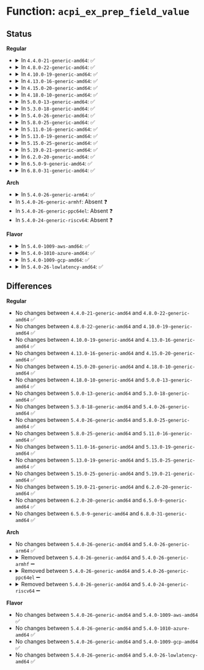 # Function: <code>acpi_ex_prep_field_value</code>

## Status
<b>Regular</b>
<ul>
<li>
<details>
<summary>In <code>4.4.0-21-generic-amd64</code>: ✅</summary>

```c
acpi_status acpi_ex_prep_field_value(struct acpi_create_field_info * info)
```

```json
{
  "name": "acpi_ex_prep_field_value",
  "collision_type": "Unique Global",
  "inline_type": "No",
  "funcs": [
    {
      "addr": 18446744071583661583,
      "name": "acpi_ex_prep_field_value",
      "external": true,
      "loc": "drivers/acpi/acpica/exprep.c:407",
      "file": "drivers/acpi/acpica/exprep.c",
      "inline": "seen, unknown",
      "caller_inline": [],
      "caller_func": [
        "drivers/acpi/acpica/dsfield.c:acpi_ds_get_field_names"
      ]
    }
  ],
  "symbols": [
    {
      "addr": 18446744071583661583,
      "name": "acpi_ex_prep_field_value",
      "section": ".text",
      "bind": "STB_GLOBAL",
      "size": 669
    }
  ]
}
```
</details>
</li>
<li>
<details>
<summary>In <code>4.8.0-22-generic-amd64</code>: ✅</summary>

```c
acpi_status acpi_ex_prep_field_value(struct acpi_create_field_info * info)
```

```json
{
  "name": "acpi_ex_prep_field_value",
  "collision_type": "Unique Global",
  "inline_type": "No",
  "funcs": [
    {
      "addr": 18446744071583985966,
      "name": "acpi_ex_prep_field_value",
      "external": true,
      "loc": "drivers/acpi/acpica/exprep.c:412",
      "file": "drivers/acpi/acpica/exprep.c",
      "inline": "seen, unknown",
      "caller_inline": [],
      "caller_func": [
        "drivers/acpi/acpica/dsfield.c:acpi_ds_get_field_names"
      ]
    }
  ],
  "symbols": [
    {
      "addr": 18446744071583985966,
      "name": "acpi_ex_prep_field_value",
      "section": ".text",
      "bind": "STB_GLOBAL",
      "size": 645
    }
  ]
}
```
</details>
</li>
<li>
<details>
<summary>In <code>4.10.0-19-generic-amd64</code>: ✅</summary>

```c
acpi_status acpi_ex_prep_field_value(struct acpi_create_field_info * info)
```

```json
{
  "name": "acpi_ex_prep_field_value",
  "collision_type": "Unique Global",
  "inline_type": "No",
  "funcs": [
    {
      "addr": 18446744071584127362,
      "name": "acpi_ex_prep_field_value",
      "external": true,
      "loc": "drivers/acpi/acpica/exprep.c:412",
      "file": "drivers/acpi/acpica/exprep.c",
      "inline": "seen, unknown",
      "caller_inline": [],
      "caller_func": [
        "drivers/acpi/acpica/dsfield.c:acpi_ds_get_field_names"
      ]
    }
  ],
  "symbols": [
    {
      "addr": 18446744071584127362,
      "name": "acpi_ex_prep_field_value",
      "section": ".text",
      "bind": "STB_GLOBAL",
      "size": 645
    }
  ]
}
```
</details>
</li>
<li>
<details>
<summary>In <code>4.13.0-16-generic-amd64</code>: ✅</summary>

```c
acpi_status acpi_ex_prep_field_value(struct acpi_create_field_info * info)
```

```json
{
  "name": "acpi_ex_prep_field_value",
  "collision_type": "Unique Global",
  "inline_type": "No",
  "funcs": [
    {
      "addr": 18446744071584194479,
      "name": "acpi_ex_prep_field_value",
      "external": true,
      "loc": "drivers/acpi/acpica/exprep.c:412",
      "file": "drivers/acpi/acpica/exprep.c",
      "inline": "seen, unknown",
      "caller_inline": [],
      "caller_func": [
        "drivers/acpi/acpica/dsfield.c:acpi_ds_get_field_names"
      ]
    }
  ],
  "symbols": [
    {
      "addr": 18446744071584194479,
      "name": "acpi_ex_prep_field_value",
      "section": ".text",
      "bind": "STB_GLOBAL",
      "size": 645
    }
  ]
}
```
</details>
</li>
<li>
<details>
<summary>In <code>4.15.0-20-generic-amd64</code>: ✅</summary>

```c
acpi_status acpi_ex_prep_field_value(struct acpi_create_field_info * info)
```

```json
{
  "name": "acpi_ex_prep_field_value",
  "collision_type": "Unique Global",
  "inline_type": "No",
  "funcs": [
    {
      "addr": 18446744071584515041,
      "name": "acpi_ex_prep_field_value",
      "external": true,
      "loc": "drivers/acpi/acpica/exprep.c:412",
      "file": "drivers/acpi/acpica/exprep.c",
      "inline": "seen, unknown",
      "caller_inline": [],
      "caller_func": [
        "drivers/acpi/acpica/dsfield.c:acpi_ds_get_field_names"
      ]
    }
  ],
  "symbols": [
    {
      "addr": 18446744071584515041,
      "name": "acpi_ex_prep_field_value",
      "section": ".text",
      "bind": "STB_GLOBAL",
      "size": 1277
    }
  ]
}
```
</details>
</li>
<li>
<details>
<summary>In <code>4.18.0-10-generic-amd64</code>: ✅</summary>

```c
acpi_status acpi_ex_prep_field_value(struct acpi_create_field_info * info)
```

```json
{
  "name": "acpi_ex_prep_field_value",
  "collision_type": "Unique Global",
  "inline_type": "No",
  "funcs": [
    {
      "addr": 18446744071584739408,
      "name": "acpi_ex_prep_field_value",
      "external": true,
      "loc": "drivers/acpi/acpica/exprep.c:378",
      "file": "drivers/acpi/acpica/exprep.c",
      "inline": "seen, unknown",
      "caller_inline": [],
      "caller_func": [
        "drivers/acpi/acpica/dsfield.c:acpi_ds_get_field_names"
      ]
    }
  ],
  "symbols": [
    {
      "addr": 18446744071584739408,
      "name": "acpi_ex_prep_field_value",
      "section": ".text",
      "bind": "STB_GLOBAL",
      "size": 1277
    }
  ]
}
```
</details>
</li>
<li>
<details>
<summary>In <code>5.0.0-13-generic-amd64</code>: ✅</summary>

```c
acpi_status acpi_ex_prep_field_value(struct acpi_create_field_info * info)
```

```json
{
  "name": "acpi_ex_prep_field_value",
  "collision_type": "Unique Global",
  "inline_type": "No",
  "funcs": [
    {
      "addr": 18446744071584839071,
      "name": "acpi_ex_prep_field_value",
      "external": true,
      "loc": "drivers/acpi/acpica/exprep.c:378",
      "file": "drivers/acpi/acpica/exprep.c",
      "inline": "seen, unknown",
      "caller_inline": [],
      "caller_func": [
        "drivers/acpi/acpica/dsfield.c:acpi_ds_get_field_names"
      ]
    }
  ],
  "symbols": [
    {
      "addr": 18446744071584839071,
      "name": "acpi_ex_prep_field_value",
      "section": ".text",
      "bind": "STB_GLOBAL",
      "size": 1277
    }
  ]
}
```
</details>
</li>
<li>
<details>
<summary>In <code>5.3.0-18-generic-amd64</code>: ✅</summary>

```c
acpi_status acpi_ex_prep_field_value(struct acpi_create_field_info * info)
```

```json
{
  "name": "acpi_ex_prep_field_value",
  "collision_type": "Unique Global",
  "inline_type": "No",
  "funcs": [
    {
      "addr": 18446744071585042683,
      "name": "acpi_ex_prep_field_value",
      "external": true,
      "loc": "drivers/acpi/acpica/exprep.c:378",
      "file": "drivers/acpi/acpica/exprep.c",
      "inline": "seen, unknown",
      "caller_inline": [],
      "caller_func": [
        "drivers/acpi/acpica/dsfield.c:acpi_ds_get_field_names"
      ]
    }
  ],
  "symbols": [
    {
      "addr": 18446744071585042683,
      "name": "acpi_ex_prep_field_value",
      "section": ".text",
      "bind": "STB_GLOBAL",
      "size": 1299
    }
  ]
}
```
</details>
</li>
<li>
<details>
<summary>In <code>5.4.0-26-generic-amd64</code>: ✅</summary>

```c
acpi_status acpi_ex_prep_field_value(struct acpi_create_field_info * info)
```

```json
{
  "name": "acpi_ex_prep_field_value",
  "collision_type": "Unique Global",
  "inline_type": "No",
  "funcs": [
    {
      "addr": 18446744071585178768,
      "name": "acpi_ex_prep_field_value",
      "external": true,
      "loc": "drivers/acpi/acpica/exprep.c:378",
      "file": "drivers/acpi/acpica/exprep.c",
      "inline": "seen, unknown",
      "caller_inline": [],
      "caller_func": [
        "drivers/acpi/acpica/dsfield.c:acpi_ds_get_field_names"
      ]
    }
  ],
  "symbols": [
    {
      "addr": 18446744071585178768,
      "name": "acpi_ex_prep_field_value",
      "section": ".text",
      "bind": "STB_GLOBAL",
      "size": 1299
    }
  ]
}
```
</details>
</li>
<li>
<details>
<summary>In <code>5.8.0-25-generic-amd64</code>: ✅</summary>

```c
acpi_status acpi_ex_prep_field_value(struct acpi_create_field_info * info)
```

```json
{
  "name": "acpi_ex_prep_field_value",
  "collision_type": "Unique Global",
  "inline_type": "No",
  "funcs": [
    {
      "addr": 18446744071585884072,
      "name": "acpi_ex_prep_field_value",
      "external": true,
      "loc": "drivers/acpi/acpica/exprep.c:378",
      "file": "drivers/acpi/acpica/exprep.c",
      "inline": "seen, unknown",
      "caller_inline": [],
      "caller_func": [
        "drivers/acpi/acpica/dsfield.c:acpi_ds_get_field_names"
      ]
    }
  ],
  "symbols": [
    {
      "addr": 18446744071585884072,
      "name": "acpi_ex_prep_field_value",
      "section": ".text",
      "bind": "STB_GLOBAL",
      "size": 1290
    }
  ]
}
```
</details>
</li>
<li>
<details>
<summary>In <code>5.11.0-16-generic-amd64</code>: ✅</summary>

```c
acpi_status acpi_ex_prep_field_value(struct acpi_create_field_info * info)
```

```json
{
  "name": "acpi_ex_prep_field_value",
  "collision_type": "Unique Global",
  "inline_type": "No",
  "funcs": [
    {
      "addr": 18446744071586005180,
      "name": "acpi_ex_prep_field_value",
      "external": true,
      "loc": "drivers/acpi/acpica/exprep.c:378",
      "file": "drivers/acpi/acpica/exprep.c",
      "inline": "seen, unknown",
      "caller_inline": [],
      "caller_func": [
        "drivers/acpi/acpica/dsfield.c:acpi_ds_get_field_names"
      ]
    }
  ],
  "symbols": [
    {
      "addr": 18446744071586005180,
      "name": "acpi_ex_prep_field_value",
      "section": ".text",
      "bind": "STB_GLOBAL",
      "size": 1290
    }
  ]
}
```
</details>
</li>
<li>
<details>
<summary>In <code>5.13.0-19-generic-amd64</code>: ✅</summary>

```c
acpi_status acpi_ex_prep_field_value(struct acpi_create_field_info * info)
```

```json
{
  "name": "acpi_ex_prep_field_value",
  "collision_type": "Unique Global",
  "inline_type": "No",
  "funcs": [
    {
      "addr": 18446744071585882197,
      "name": "acpi_ex_prep_field_value",
      "external": true,
      "loc": "drivers/acpi/acpica/exprep.c:378",
      "file": "drivers/acpi/acpica/exprep.c",
      "inline": "seen, unknown",
      "caller_inline": [],
      "caller_func": [
        "drivers/acpi/acpica/dsfield.c:acpi_ds_get_field_names"
      ]
    }
  ],
  "symbols": [
    {
      "addr": 18446744071585882197,
      "name": "acpi_ex_prep_field_value",
      "section": ".text",
      "bind": "STB_GLOBAL",
      "size": 1290
    }
  ]
}
```
</details>
</li>
<li>
<details>
<summary>In <code>5.15.0-25-generic-amd64</code>: ✅</summary>

```c
acpi_status acpi_ex_prep_field_value(struct acpi_create_field_info * info)
```

```json
{
  "name": "acpi_ex_prep_field_value",
  "collision_type": "Unique Global",
  "inline_type": "No",
  "funcs": [
    {
      "addr": 18446744071586369662,
      "name": "acpi_ex_prep_field_value",
      "external": true,
      "loc": "drivers/acpi/acpica/exprep.c:378",
      "file": "drivers/acpi/acpica/exprep.c",
      "inline": "seen, unknown",
      "caller_inline": [],
      "caller_func": [
        "drivers/acpi/acpica/dsfield.c:acpi_ds_get_field_names"
      ]
    }
  ],
  "symbols": [
    {
      "addr": 18446744071586369662,
      "name": "acpi_ex_prep_field_value",
      "section": ".text",
      "bind": "STB_GLOBAL",
      "size": 1290
    }
  ]
}
```
</details>
</li>
<li>
<details>
<summary>In <code>5.19.0-21-generic-amd64</code>: ✅</summary>

```c
acpi_status acpi_ex_prep_field_value(struct acpi_create_field_info * info)
```

```json
{
  "name": "acpi_ex_prep_field_value",
  "collision_type": "Unique Global",
  "inline_type": "No",
  "funcs": [
    {
      "addr": 18446744071587617367,
      "name": "acpi_ex_prep_field_value",
      "external": true,
      "loc": "drivers/acpi/acpica/exprep.c:378",
      "file": "drivers/acpi/acpica/exprep.c",
      "inline": "seen, unknown",
      "caller_inline": [],
      "caller_func": [
        "drivers/acpi/acpica/dsfield.c:acpi_ds_get_field_names"
      ]
    }
  ],
  "symbols": [
    {
      "addr": 18446744071587617367,
      "name": "acpi_ex_prep_field_value",
      "section": ".text",
      "bind": "STB_GLOBAL",
      "size": 1290
    }
  ]
}
```
</details>
</li>
<li>
<details>
<summary>In <code>6.2.0-20-generic-amd64</code>: ✅</summary>

```c
acpi_status acpi_ex_prep_field_value(struct acpi_create_field_info * info)
```

```json
{
  "name": "acpi_ex_prep_field_value",
  "collision_type": "Unique Global",
  "inline_type": "No",
  "funcs": [
    {
      "addr": 18446744071588913840,
      "name": "acpi_ex_prep_field_value",
      "external": true,
      "loc": "drivers/acpi/acpica/exprep.c:378",
      "file": "drivers/acpi/acpica/exprep.c",
      "inline": "seen, unknown",
      "caller_inline": [],
      "caller_func": [
        "drivers/acpi/acpica/dsfield.c:acpi_ds_get_field_names"
      ]
    }
  ],
  "symbols": [
    {
      "addr": 18446744071588913840,
      "name": "acpi_ex_prep_field_value",
      "section": ".text",
      "bind": "STB_GLOBAL",
      "size": 1473
    }
  ]
}
```
</details>
</li>
<li>
<details>
<summary>In <code>6.5.0-9-generic-amd64</code>: ✅</summary>

```c
acpi_status acpi_ex_prep_field_value(struct acpi_create_field_info * info)
```

```json
{
  "name": "acpi_ex_prep_field_value",
  "collision_type": "Unique Global",
  "inline_type": "No",
  "funcs": [
    {
      "addr": 18446744071589203888,
      "name": "acpi_ex_prep_field_value",
      "external": true,
      "loc": "drivers/acpi/acpica/exprep.c:378",
      "file": "drivers/acpi/acpica/exprep.c",
      "inline": "seen, unknown",
      "caller_inline": [],
      "caller_func": [
        "drivers/acpi/acpica/dsfield.c:acpi_ds_get_field_names"
      ]
    }
  ],
  "symbols": [
    {
      "addr": 18446744071589203888,
      "name": "acpi_ex_prep_field_value",
      "section": ".text",
      "bind": "STB_GLOBAL",
      "size": 1469
    }
  ]
}
```
</details>
</li>
<li>
<details>
<summary>In <code>6.8.0-31-generic-amd64</code>: ✅</summary>

```c
acpi_status acpi_ex_prep_field_value(struct acpi_create_field_info * info)
```

```json
{
  "name": "acpi_ex_prep_field_value",
  "collision_type": "Unique Global",
  "inline_type": "No",
  "funcs": [
    {
      "addr": 18446744071589510352,
      "name": "acpi_ex_prep_field_value",
      "external": true,
      "loc": "drivers/acpi/acpica/exprep.c:378",
      "file": "drivers/acpi/acpica/exprep.c",
      "inline": "seen, unknown",
      "caller_inline": [],
      "caller_func": [
        "drivers/acpi/acpica/dsfield.c:acpi_ds_get_field_names"
      ]
    }
  ],
  "symbols": [
    {
      "addr": 18446744071589510352,
      "name": "acpi_ex_prep_field_value",
      "section": ".text",
      "bind": "STB_GLOBAL",
      "size": 1469
    }
  ]
}
```
</details>
</li>
</ul>
<b>Arch</b>
<ul>
<li>
<details>
<summary>In <code>5.4.0-26-generic-arm64</code>: ✅</summary>

```c
acpi_status acpi_ex_prep_field_value(struct acpi_create_field_info * info)
```

```json
{
  "name": "acpi_ex_prep_field_value",
  "collision_type": "Unique Global",
  "inline_type": "No",
  "funcs": [
    {
      "addr": 18446603336497529020,
      "name": "acpi_ex_prep_field_value",
      "external": true,
      "loc": "drivers/acpi/acpica/exprep.c:378",
      "file": "drivers/acpi/acpica/exprep.c",
      "inline": "seen, unknown",
      "caller_inline": [],
      "caller_func": [
        "drivers/acpi/acpica/dsfield.c:acpi_ds_get_field_names"
      ]
    }
  ],
  "symbols": [
    {
      "addr": 18446603336497529020,
      "name": "acpi_ex_prep_field_value",
      "section": ".text",
      "bind": "STB_GLOBAL",
      "size": 648
    }
  ]
}
```
</details>
</li>
<li>
In <code>5.4.0-26-generic-armhf</code>: Absent ❓
</li>
<li>
In <code>5.4.0-26-generic-ppc64el</code>: Absent ❓
</li>
<li>
In <code>5.4.0-24-generic-riscv64</code>: Absent ❓
</li>
</ul>
<b>Flavor</b>
<ul>
<li>
<details>
<summary>In <code>5.4.0-1009-aws-amd64</code>: ✅</summary>

```c
acpi_status acpi_ex_prep_field_value(struct acpi_create_field_info * info)
```

```json
{
  "name": "acpi_ex_prep_field_value",
  "collision_type": "Unique Global",
  "inline_type": "No",
  "funcs": [
    {
      "addr": 18446744071585062454,
      "name": "acpi_ex_prep_field_value",
      "external": true,
      "loc": "drivers/acpi/acpica/exprep.c:378",
      "file": "drivers/acpi/acpica/exprep.c",
      "inline": "seen, unknown",
      "caller_inline": [],
      "caller_func": [
        "drivers/acpi/acpica/dsfield.c:acpi_ds_get_field_names"
      ]
    }
  ],
  "symbols": [
    {
      "addr": 18446744071585062454,
      "name": "acpi_ex_prep_field_value",
      "section": ".text",
      "bind": "STB_GLOBAL",
      "size": 655
    }
  ]
}
```
</details>
</li>
<li>
<details>
<summary>In <code>5.4.0-1010-azure-amd64</code>: ✅</summary>

```c
acpi_status acpi_ex_prep_field_value(struct acpi_create_field_info * info)
```

```json
{
  "name": "acpi_ex_prep_field_value",
  "collision_type": "Unique Global",
  "inline_type": "No",
  "funcs": [
    {
      "addr": 18446744071584977966,
      "name": "acpi_ex_prep_field_value",
      "external": true,
      "loc": "drivers/acpi/acpica/exprep.c:378",
      "file": "drivers/acpi/acpica/exprep.c",
      "inline": "seen, unknown",
      "caller_inline": [],
      "caller_func": [
        "drivers/acpi/acpica/dsfield.c:acpi_ds_get_field_names"
      ]
    }
  ],
  "symbols": [
    {
      "addr": 18446744071584977966,
      "name": "acpi_ex_prep_field_value",
      "section": ".text",
      "bind": "STB_GLOBAL",
      "size": 655
    }
  ]
}
```
</details>
</li>
<li>
<details>
<summary>In <code>5.4.0-1009-gcp-amd64</code>: ✅</summary>

```c
acpi_status acpi_ex_prep_field_value(struct acpi_create_field_info * info)
```

```json
{
  "name": "acpi_ex_prep_field_value",
  "collision_type": "Unique Global",
  "inline_type": "No",
  "funcs": [
    {
      "addr": 18446744071585130352,
      "name": "acpi_ex_prep_field_value",
      "external": true,
      "loc": "drivers/acpi/acpica/exprep.c:378",
      "file": "drivers/acpi/acpica/exprep.c",
      "inline": "seen, unknown",
      "caller_inline": [],
      "caller_func": [
        "drivers/acpi/acpica/dsfield.c:acpi_ds_get_field_names"
      ]
    }
  ],
  "symbols": [
    {
      "addr": 18446744071585130352,
      "name": "acpi_ex_prep_field_value",
      "section": ".text",
      "bind": "STB_GLOBAL",
      "size": 1299
    }
  ]
}
```
</details>
</li>
<li>
<details>
<summary>In <code>5.4.0-26-lowlatency-amd64</code>: ✅</summary>

```c
acpi_status acpi_ex_prep_field_value(struct acpi_create_field_info * info)
```

```json
{
  "name": "acpi_ex_prep_field_value",
  "collision_type": "Unique Global",
  "inline_type": "No",
  "funcs": [
    {
      "addr": 18446744071585236512,
      "name": "acpi_ex_prep_field_value",
      "external": true,
      "loc": "drivers/acpi/acpica/exprep.c:378",
      "file": "drivers/acpi/acpica/exprep.c",
      "inline": "seen, unknown",
      "caller_inline": [],
      "caller_func": [
        "drivers/acpi/acpica/dsfield.c:acpi_ds_get_field_names"
      ]
    }
  ],
  "symbols": [
    {
      "addr": 18446744071585236512,
      "name": "acpi_ex_prep_field_value",
      "section": ".text",
      "bind": "STB_GLOBAL",
      "size": 1299
    }
  ]
}
```
</details>
</li>
</ul>

## Differences
<b>Regular</b>
<ul>
<li>
No changes between <code>4.4.0-21-generic-amd64</code> and <code>4.8.0-22-generic-amd64</code> ✅
</li>
<li>
No changes between <code>4.8.0-22-generic-amd64</code> and <code>4.10.0-19-generic-amd64</code> ✅
</li>
<li>
No changes between <code>4.10.0-19-generic-amd64</code> and <code>4.13.0-16-generic-amd64</code> ✅
</li>
<li>
No changes between <code>4.13.0-16-generic-amd64</code> and <code>4.15.0-20-generic-amd64</code> ✅
</li>
<li>
No changes between <code>4.15.0-20-generic-amd64</code> and <code>4.18.0-10-generic-amd64</code> ✅
</li>
<li>
No changes between <code>4.18.0-10-generic-amd64</code> and <code>5.0.0-13-generic-amd64</code> ✅
</li>
<li>
No changes between <code>5.0.0-13-generic-amd64</code> and <code>5.3.0-18-generic-amd64</code> ✅
</li>
<li>
No changes between <code>5.3.0-18-generic-amd64</code> and <code>5.4.0-26-generic-amd64</code> ✅
</li>
<li>
No changes between <code>5.4.0-26-generic-amd64</code> and <code>5.8.0-25-generic-amd64</code> ✅
</li>
<li>
No changes between <code>5.8.0-25-generic-amd64</code> and <code>5.11.0-16-generic-amd64</code> ✅
</li>
<li>
No changes between <code>5.11.0-16-generic-amd64</code> and <code>5.13.0-19-generic-amd64</code> ✅
</li>
<li>
No changes between <code>5.13.0-19-generic-amd64</code> and <code>5.15.0-25-generic-amd64</code> ✅
</li>
<li>
No changes between <code>5.15.0-25-generic-amd64</code> and <code>5.19.0-21-generic-amd64</code> ✅
</li>
<li>
No changes between <code>5.19.0-21-generic-amd64</code> and <code>6.2.0-20-generic-amd64</code> ✅
</li>
<li>
No changes between <code>6.2.0-20-generic-amd64</code> and <code>6.5.0-9-generic-amd64</code> ✅
</li>
<li>
No changes between <code>6.5.0-9-generic-amd64</code> and <code>6.8.0-31-generic-amd64</code> ✅
</li>
</ul>
<b>Arch</b>
<ul>
<li>
No changes between <code>5.4.0-26-generic-amd64</code> and <code>5.4.0-26-generic-arm64</code> ✅
</li>
<li>
<details>
<summary>Removed between <code>5.4.0-26-generic-amd64</code> and <code>5.4.0-26-generic-armhf</code> ➖</summary>

```c
acpi_status acpi_ex_prep_field_value(struct acpi_create_field_info * info)
```
</details>
</li>
<li>
<details>
<summary>Removed between <code>5.4.0-26-generic-amd64</code> and <code>5.4.0-26-generic-ppc64el</code> ➖</summary>

```c
acpi_status acpi_ex_prep_field_value(struct acpi_create_field_info * info)
```
</details>
</li>
<li>
<details>
<summary>Removed between <code>5.4.0-26-generic-amd64</code> and <code>5.4.0-24-generic-riscv64</code> ➖</summary>

```c
acpi_status acpi_ex_prep_field_value(struct acpi_create_field_info * info)
```
</details>
</li>
</ul>
<b>Flavor</b>
<ul>
<li>
No changes between <code>5.4.0-26-generic-amd64</code> and <code>5.4.0-1009-aws-amd64</code> ✅
</li>
<li>
No changes between <code>5.4.0-26-generic-amd64</code> and <code>5.4.0-1010-azure-amd64</code> ✅
</li>
<li>
No changes between <code>5.4.0-26-generic-amd64</code> and <code>5.4.0-1009-gcp-amd64</code> ✅
</li>
<li>
No changes between <code>5.4.0-26-generic-amd64</code> and <code>5.4.0-26-lowlatency-amd64</code> ✅
</li>
</ul>
